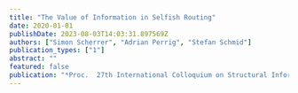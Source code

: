 ```yaml
---
title: "The Value of Information in Selfish Routing"
date: 2020-01-01
publishDate: 2023-08-03T14:03:31.897569Z
authors: ["Simon Scherrer", "Adrian Perrig", "Stefan Schmid"]
publication_types: ["1"]
abstract: ""
featured: false
publication: "*Proc.  27th International Colloquium on Structural Information and Communication Complexity (SIROCCO)*"
---
```


